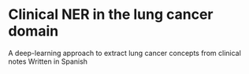 # Clinical NER  in the lung cancer domain
A deep-learning approach to extract lung cancer concepts from clinical notes Written in Spanish

